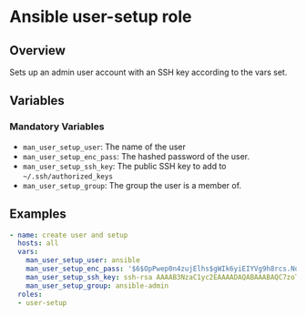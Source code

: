 # Ansible user-setup role

## Overview

Sets up an admin user account with an SSH key according to the vars set.

## Variables

### Mandatory Variables

* `man_user_setup_user`: The name of the user
* `man_user_setup_enc_pass`: The hashed password of the user.
* `man_user_setup_ssh_key`: The public SSH key to add to `~/.ssh/authorized_keys`
* `man_user_setup_group`: The group the user is a member of.

## Examples

```yml
- name: create user and setup
  hosts: all
  vars:
    man_user_setup_user: ansible
    man_user_setup_enc_pass: '$6$OpPwep0n4zujElhs$gWIk6yiEIYVg9h8rcs.Nq8fgas0TSgC/3Wc.Y2SHhvtFfO74Kc63RNaZBY119UAc7kfg1MEbkCIzTod2ksedp1'
    man_user_setup_ssh_key: ssh-rsa AAAAB3NzaC1yc2EAAAADAQABAAABAQC7zoTeDWENzfCBvlqpEJoQdsGHGlP/CeC1UIpaB31WJWnkmWSrHltzw8xVD6m2dn0ZGZxlqGX1awCnWao2zQPAYpOAuReTV7RpT9+ehSfREwbGMYO22kqSITw19ZTCvqZSM1bxirdgreJ7cM7/wFcVc7WUphccFA72V2giNhyNCQU5IQbBGIjODsE6Tmfk4DUkLwRjf9GOriJQY7L11Vn1Of8bRfqKv7E7s6QpvVnnNty2CsocGR07CGQDCL379+5TQJElPsLSajk/TV42+yUDdmYupugtvOkSaBlQLb2wbP6WMmS5JTPLVgHVQKF23kRhW/K0PIbyEecoLDze1dQ5
    man_user_setup_group: ansible-admin
  roles:
  - user-setup
```

